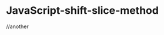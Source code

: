 # JavaScript-shift-slice-method
<script>
	    var names = ["mansur", "towfique","towhid","toahmina"];
	    //shift is opposit of pop
	    names.shift();
	    document.write(names+"<br>");
	    //unshift opposit push
	    names.unshift("Monju");
	    document.write(names);
     </script>
//another
<script>
	    var names = ["mansur", "towfique","towhid","toahmina"];
	   //additing elements using splice
	   //names.splice(2,0,"rahim","karim");
	   //document.write(names+"<br>");
	   //removing document splice
	  // names.splice(1,2);
	   /*document.write(names+"<br>");
	   var newArray= names.splice(1);
	   document.write(newArray+"<br>");
	   document.write(names+"<br>");*/
	   var sortName= names.sort();
	   reverse.sort();
	   document.write(sortName);
     </script>
